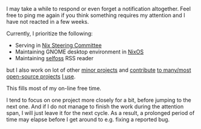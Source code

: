 I may take a while to respond or even forget a notification altogether. Feel free to ping me again if you think something requires my attention and I have not reacted in a few weeks.

Currently, I prioritize the following:

- Serving in [Nix Steering Committee](https://github.com/NixOS/org/blob/main/doc/governance.md)
- Maintaining GNOME desktop environment in [NixOS](https://github.com/NixOS/nixpkgs)
- Maintaining [selfoss](https://github.com/fossar/selfoss) RSS reader

but I also work on lot of other [minor projects](https://github.com/jtojnar?tab=repositories&type=source&sort=stargazers) and [contribute](https://github.com/jtojnar?tab=repositories&q=&type=fork&sort=stargazers) [to many/most](https://gitlab.gnome.org/jtojnar) [open-source projects](https://gitlab.com/jtojnar) [I use](https://gitlab.freedesktop.org/jtojnar).

This fills most of my on-line free time.

I tend to focus on one project more closely for a bit, before jumping to the next one. And if I do not manage to finish the work during the attention span, I will just leave it for the next cycle. As a result, a prolonged period of time may elapse before I get around to e.g. fixing a reported bug.
